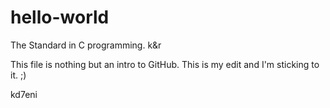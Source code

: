# hello-world
The Standard in C programming.  k&amp;r

This file is nothing but an intro to GitHub.  This is my edit and I'm sticking to it.  ;)

kd7eni
